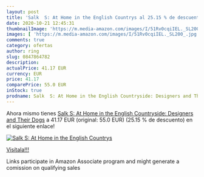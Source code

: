 ```yaml
---
layout: post
title: 'Salk  S: At Home in the English Countrys al 25.15 % de descuento'
date: 2020-10-21 12:45:31
thumbnailImage: 'https://m.media-amazon.com/images/I/51Rv0cqiIEL._SL200_.jpg'
images: [ 'https://m.media-amazon.com/images/I/51Rv0cqiIEL._SL200_.jpg' ]
comments: true
category: ofertas
author: ring
slug: 0847864782
description:
actualPrice: 41.17 EUR
currency: EUR
price: 41.17
comparePrice: 55.0 EUR
inStock: true
prodname: Salk  S: At Home in the English Countryside: Designers and Their Dogs
---
```


Ahora mismo tienes [Salk  S: At Home in the English Countryside: Designers and Their Dogs](https://www.amazon.es/dp/0847864782/?tag=tolees-21) a 41.17 EUR (original: 55.0 EUR) (25.15 %  de descuento) en el siguiente enlace!

[![Salk  S: At Home in the English Countrys](https://m.media-amazon.com/images/I/51Rv0cqiIEL._SL200_.jpg)](https://www.amazon.es/dp/0847864782/?tag=tolees-21)

[Visítala!!!](https://www.amazon.es/dp/0847864782/?tag=tolees-21)

Links participate in Amazon Associate program and might generate a comission on qualifying sales
